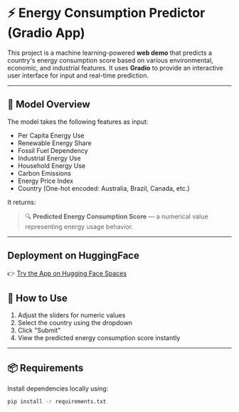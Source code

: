 # ⚡ Energy Consumption Predictor (Gradio App)

This project is a machine learning-powered **web demo** that predicts a country's energy consumption score based on various environmental, economic, and industrial features. It uses **Gradio** to provide an interactive user interface for input and real-time prediction.

---

## 🧠 Model Overview

The model takes the following features as input:
- Per Capita Energy Use
- Renewable Energy Share
- Fossil Fuel Dependency
- Industrial Energy Use
- Household Energy Use
- Carbon Emissions
- Energy Price Index
- Country (One-hot encoded: Australia, Brazil, Canada, etc.)

It returns:
> 🔍 **Predicted Energy Consumption Score** — a numerical value representing energy usage behavior.

---
## Deployment on HuggingFace

👉 [Try the App on Hugging Face Spaces](https://huggingface.co/spaces/oblivion912/Gradio_based_ML)


## 🧪 How to Use

1. Adjust the sliders for numeric values
2. Select the country using the dropdown
3. Click "Submit"
4. View the predicted energy consumption score instantly

---



## 📦 Requirements

Install dependencies locally using:

```bash
pip install -r requirements.txt
